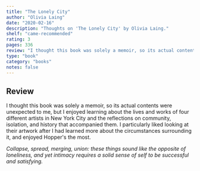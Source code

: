 ```yaml
---
title: "The Lonely City"
author: "Olivia Laing"
date: "2020-02-16"
description: "Thoughts on 'The Lonely City' by Olivia Laing."
shelf: "came-recommended"
rating: 3
pages: 336
review: "I thought this book was solely a memoir, so its actual contents were unexpected to me, but I enjoyed learning about the lives and works of four different artists in New York City and the reflections on community, isolation, and history that accompanied them. I particularly liked looking at their artwork after I had learned more about the circumstances surrounding it, and enjoyed Hopper's the most.<br/><br/><i>Collapse, spread, merging, union: these things sound like the opposite of loneliness, and yet intimacy requires a solid sense of self to be successful and satisfying.</i>"
type: "book"
category: "books"
notes: false
---
```


## Review

I thought this book was solely a memoir, so its actual contents were unexpected to me, but I enjoyed learning about the lives and works of four different artists in New York City and the reflections on community, isolation, and history that accompanied them. I particularly liked looking at their artwork after I had learned more about the circumstances surrounding it, and enjoyed Hopper's the most.

_Collapse, spread, merging, union: these things sound like the opposite of loneliness, and yet intimacy requires a solid sense of self to be successful and satisfying._
